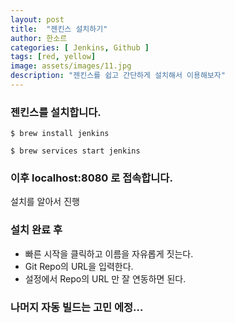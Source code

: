 ```yaml
---
layout: post
title:  "젠킨스 설치하기"
author: 한소르
categories: [ Jenkins, Github ]
tags: [red, yellow]
image: assets/images/11.jpg
description: "젠킨스를 쉽고 간단하게 설치해서 이용해보자"
---
```


### 젠킨스를 설치합니다.

```shell
$ brew install jenkins

$ brew services start jenkins

```

### 이후 localhost:8080 로 접속합니다.
설치를 알아서 진행

### 설치 완료 후
- 빠른 시작을 클릭하고 이름을 자유롭게 짓는다.
- Git Repo의 URL을 입력한다.
- 설정에서 Repo의 URL 만 잘 연동하면 된다.

### 나머지 자동 빌드는 고민 에정...